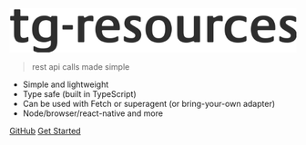![logo](logo.svg)

> rest api calls made simple

- Simple and lightweight
- Type safe (built in TypeScript)
- Can be used with Fetch or superagent (or bring-your-own adapter)
- Node/browser/react-native and more

[GitHub](https://github.com/thorgate/tg-resources/)
[Get Started](./General.md)
